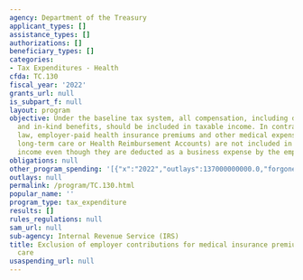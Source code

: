 ```yaml
---
agency: Department of the Treasury
applicant_types: []
assistance_types: []
authorizations: []
beneficiary_types: []
categories:
- Tax Expenditures - Health
cfda: TC.130
fiscal_year: '2022'
grants_url: null
is_subpart_f: null
layout: program
objective: Under the baseline tax system, all compensation, including dedicated payments
  and in-kind benefits, should be included in taxable income. In contrast, under current
  law, employer-paid health insurance premiums and other medical expenses (including
  long-term care or Health Reimbursement Accounts) are not included in employee gross
  income even though they are deducted as a business expense by the employee.
obligations: null
other_program_spending: '[{"x":"2022","outlays":137000000000.0,"forgone_revenue":225000000000.0},{"x":"2023","outlays":0.0,"forgone_revenue":216000000000.0},{"x":"2024","outlays":0.0,"forgone_revenue":247000000000.0}]'
outlays: null
permalink: /program/TC.130.html
popular_name: ''
program_type: tax_expenditure
results: []
rules_regulations: null
sam_url: null
sub-agency: Internal Revenue Service (IRS)
title: Exclusion of employer contributions for medical insurance premiums and medical
  care
usaspending_url: null
---
```

